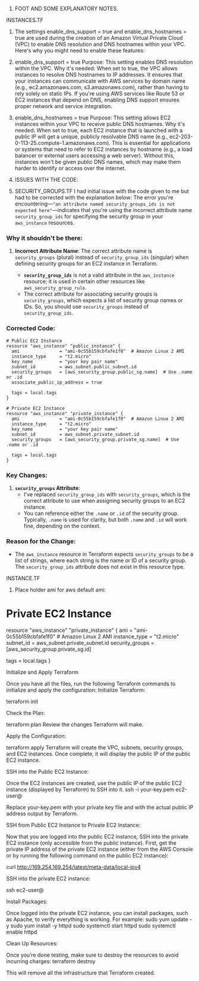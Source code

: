 1. FOOT AND SOME EXPLANATORY NOTES.

INSTANCES.TF
1. The settings enable_dns_support = true and enable_dns_hostnames = true are used during the creation of an Amazon Virtual Private Cloud (VPC) to enable DNS resolution and DNS hostnames within your VPC. Here's why you might need to enable these features:
1. enable_dns_support = true
Purpose: This setting enables DNS resolution within the VPC.
Why it's needed:
When set to true, the VPC allows instances to resolve DNS hostnames to IP addresses.
It ensures that your instances can communicate with AWS services by domain name (e.g., ec2.amazonaws.com, s3.amazonaws.com), rather than having to rely solely on static IPs.
If you're using AWS services like Route 53 or EC2 instances that depend on DNS, enabling DNS support ensures proper network and service integration.
2. enable_dns_hostnames = true
Purpose: This setting allows EC2 instances within your VPC to receive public DNS hostnames.
Why it's needed:
When set to true, each EC2 instance that is launched with a public IP will get a unique, publicly resolvable DNS name (e.g., ec2-203-0-113-25.compute-1.amazonaws.com).
This is essential for applications or systems that need to refer to EC2 instances by hostname (e.g., a load balancer or external users accessing a web server).
Without this, instances won't be given public DNS names, which may make them harder to identify or access over the internet.





2. ISSUES WITH THE CODE:

1. SECURITY_GROUPS.TF
I had initial issue with the code given to me but had to be corrected with the explanation below:
The error you're encountering—`"an attribute named security_groups_ids is not expected here"`—indicates that you're using the incorrect attribute name `security_group_ids` for specifying the security group in your `aws_instance` resources.

### Why it shouldn't be there:

1. **Incorrect Attribute Name**: The correct attribute name is `security_groups` (plural) instead of `security_group_ids` (singular) when defining security groups for an EC2 instance in Terraform.

   - **`security_group_ids`** is not a valid attribute in the `aws_instance` resource; it is used in certain other resources like `aws_security_group_rule`.
   - The correct attribute for associating security groups is `security_groups`, which expects a list of security group names or IDs. So, you should use `security_groups` instead of `security_group_ids`.

### Corrected Code:

```hcl
# Public EC2 Instance
resource "aws_instance" "public_instance" {
  ami               = "ami-0c55b159cbfafe1f0"  # Amazon Linux 2 AMI
  instance_type     = "t2.micro"
  key_name          = "your key pair name"
  subnet_id         = aws_subnet.public_subnet.id
  security_groups   = [aws_security_group.public_sg.name]  # Use .name or .id
  associate_public_ip_address = true

  tags = local.tags
}

# Private EC2 Instance
resource "aws_instance" "private_instance" {
  ami               = "ami-0c55b159cbfafe1f0"  # Amazon Linux 2 AMI
  instance_type     = "t2.micro"
  key_name          = "your key pair name"
  subnet_id         = aws_subnet.private_subnet.id
  security_groups   = [aws_security_group.private_sg.name]  # Use .name or .id

  tags = local.tags
}
```

### Key Changes:

1. **`security_groups` Attribute**: 
   - I've replaced `security_group_ids` with `security_groups`, which is the correct attribute to use when assigning security groups to an EC2 instance.
   - You can reference either the `.name` or `.id` of the security group. Typically, `.name` is used for clarity, but both `.name` and `.id` will work fine, depending on the context. 

### Reason for the Change:
- The `aws_instance` resource in Terraform expects `security_groups` to be a list of strings, where each string is the name or ID of a security group. The `security_group_ids` attribute does not exist in this resource type.


INSTANCE.TF
1. Place holder ami for aws default ami:
# Private EC2 Instance
resource "aws_instance" "private_instance" {
  ami               = "ami-0c55b159cbfafe1f0"  # Amazon Linux 2 AMI
  instance_type     = "t2.micro"
  subnet_id         = aws_subnet.private_subnet.id
  security_groups = [aws_security_group.private_sg.id]

  tags = local.tags
}


Initialize and Apply Terraform

Once you have all the files, run the following Terraform commands to initialize and apply the configuration:
Initialize Terraform:

 terraform init


Check the Plan:

 terraform plan
 Review the changes Terraform will make.


Apply the Configuration:

 terraform apply
 Terraform will create the VPC, subnets, security groups, and EC2 instances. Once complete, it will display the public IP of the public EC2 instance.


SSH into the Public EC2 Instance:

Once the EC2 instances are created, use the public IP of the public EC2 instance (displayed by Terraform) to SSH into it.
ssh -i your-key.pem ec2-user@<public-ip>

Replace your-key.pem with your private key file and <public-ip> with the actual public IP address output by Terraform.

SSH from Public EC2 Instance to Private EC2 Instance:

Now that you are logged into the public EC2 instance, SSH into the private EC2 instance (only accessible from the public instance).
First, get the private IP address of the private EC2 instance (either from the AWS Console or by running the following command on the public EC2 instance):

 curl http://169.254.169.254/latest/meta-data/local-ipv4


SSH into the private EC2 instance:

 ssh ec2-user@<private-ip>


Install Packages:

Once logged into the private EC2 instance, you can install packages, such as Apache, to verify everything is working.
For example:
sudo yum update -y
sudo yum install -y httpd
sudo systemctl start httpd
sudo systemctl enable httpd

Clean Up Resources:

Once you’re done testing, make sure to destroy the resources to avoid incurring charges:
terraform destroy

This will remove all the infrastructure that Terraform created.
